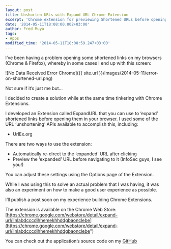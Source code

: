 ```yaml
---
layout: post
title: Unshorten URLs with Expand URL Chrome Extension
excerpt: 'Chrome extension for previewing Shortened URLs before opening them'
date: '2014-05-11T18:08:00.002+03:00'
author: Fred Muya
tags:
- Apps
modified_time: '2014-05-11T18:08:59.247+03:00'
---
```


I’ve been having a problem opening some shortened links on my browsers (Chrome & Firefox),
whereby in some cases I end up with this screen:

![No Data Received Error Chrome]({{ site.url }}/images/2014-05-11/error-on-shortened-url.png)

Not sure if it’s just me but…

I decided to create a solution while at the same time tinkering with Chrome Extensions.

I developed an Extension called ExpandURL that you can use to ‘expand’ shortened links before opening them in your browser. I used some of the URL ‘unshortening’ APIs available to accomplish this, including:

- UrlEx.org

There are two ways to use the extension:

- Automatically re-direct to the ‘expanded’ URL after clicking
- Preview the ‘expanded’ URL before navigating to it (InfoSec guys, I see you!)

You can adjust these settings using the Options page of the Extension.

While I was using this to solve an actual problem that I was having, it was also an experiment on how to make a good user experience as possible.

I’ll publish a post soon on my experience building Chrome Extensions.

The extension is available on the Chrome Web Store: [https://chrome.google.com/webstore/detail/expand-url/llnlabdcccdihhemekhhddgbaonclebe](https://chrome.google.com/webstore/detail/expand-url/llnlabdcccdihhemekhhddgbaonclebe")

You can check out the application’s source code on my [GitHub](https://github.com/muya/expand-url)
